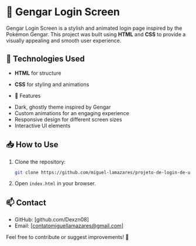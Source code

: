 # 👻 Gengar Login Screen

Gengar Login Screen is a stylish and animated login page inspired by the Pokémon Gengar. This project was built using **HTML** and **CSS** to provide a visually appealing and smooth user experience.

## 🚀 Technologies Used

- **HTML** for structure

- **CSS** for styling and animations



- 🎨 Features

* Dark, ghostly theme inspired by Gengar
* Custom animations for an engaging experience
* Responsive design for different screen sizes
* Interactive UI elements

## 📥 How to Use

1. Clone the repository:
   ```sh
   git clone https://github.com/miguel-lamazares/projeto-de-login-de-usuario.git
   ```
2. Open `index.html` in your browser.

## 📫 Contact

- GitHub: [github.com/Dexzn08]
- Email: [[contatomiguellamazares@gmail.com](mailto\:contatomiguellamazares@gmail.com)]

Feel free to contribute or suggest improvements! 👻

